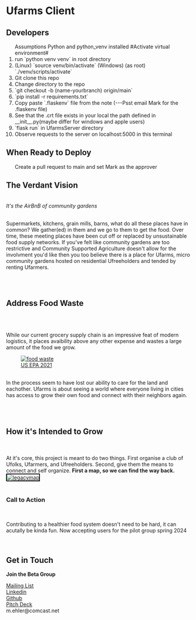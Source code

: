 <h1> Ufarms Client </h1>

## <h2>Developers</h2>

<ol>
    Assumptions Python and python_venv installed
    #Activate virtual environment#
    <li>run `python venv venv` in root directory</li>
    <li>(Linux) `source venv/bin/activate` (Windows) (as root) `./venv/scripts/activate`</li>
    <li>Git clone this repo</li>
    <li>Change directory to the repo</li>
    <li>`git checkout -b (name-yourbranch) origin/main`</li>
    <li>`pip install -r requirements.txt`</li>
    <li>Copy paste `.flaskenv` file from the note (---Psst email Mark for the .flaskenv file)</li>
    <li>See that the .crt file exists in your local the path defined in __init__.py(maybe differ for windows and apple users)</li>
    <li>`flask run` in UfarmsServer directory</li>
    <li>Observe requests to the server on localhost:5000 in this terminal</li>
</ol>

<h2>When Ready to Deploy</h2>
<ol>
    Create a pull request to main and set Mark as the approver
</ol>

<h2> The Verdant Vision </h2>
<br>
<i>It's the AirBnB of community gardens</i>
<br>
<br>
    <p>Supermarkets, kitchens, grain mills, barns, what do all these places have in common?  We gather(ed) in them and we go to them to get the food.  Over time, these meeting places have been cut off or replaced by unsustainable food supply networks.  If you've felt like community gardens are too restrictive and Community Supported Agriculture doesn't allow for the involvment you'd like then you too believe there is a place for Ufarms, micro community gardens hosted on residential Ufreeholders and tended by renting Ufarmers.</p>
<br>
<br>
<h2> Address Food Waste </h2>
<br>
<br>
    <p>
      While our current grocery supply chain is an impressive feat of modern logistics, it places avaibility above any other expense and wastes a large amount of the food we grow.
    <figure>
    <a href="https://imgur.com/pDNLKEg"><img src="https://i.imgur.com/pDNLKEg.png" title="food waste" /></a>
    <figcaption style="font-size: smallest;">
        <a href="https://19january2021snapshot.epa.gov/facts-and-figures-about-materials-waste-and-recycling/food-material-specific-data_.html" target="_blank">
        US EPA 2021
        </a>
    </figcaption>
    <br>
    </figure>
    In the process seem to have lost our ability to care for the land and eachother.  Ufarms is about seeing a world where everyone living in cities has access to grow their own food and connect with their neighbors again.
    </p>
<br>
<br>

<h2> How it's Intended to Grow </h2>
<br>
<br>
    <body> At it's core, this project is meant to do two things. First organise a club of Ufolks, Ufarmers, and Ufreeholders.  Second, give them the means to connect and self organize.  <b>First a map, so we can find the way back.</b>
    <a href="https://imgur.com/aNEB4nB"><img src="https://i.imgur.com/aNEB4nB.jpg" title="legacymap" style="border: 2px solid #000;">
    </a>
<br>
<br>
<h3> Call to Action </h3>
    <br>
    <p>Contributing to a healthier food system doesn't need to be hard, it can acutally be kinda fun.  Now accepting users for the pilot group spring 2024</p>
    <br>
<h2> Get in Touch </h2>
<p><b>Join the Beta Group</b></p>
    <a href="https://docs.google.com/forms/d/e/1FAIpQLSdMcVM9-m9wIySnytV_PTfDHVxrya5ecNSrDL7TunFNzehZYw/viewform?embedded=true"> Mailing List </a> 
    <br>
    <a class="btn btn-default" href="https://www.linkedin.com/in/mark-ehler-85052548/"> Linkedin</a>
    <br>
    <a class="btn btn-default" href="https://github.com/MarkEhler"> Github</a>
    <br>
    <a href=https://docs.google.com/presentation/d/1bF0ru69BrEYHOdPwkBiLD7mMGAEtza1ch3sJD5EorDU/edit?usp=sharing>Pitch Deck </a>
    <br>
    <a> <span class="hidden"> m.ehler@comcast.net </span></a>
